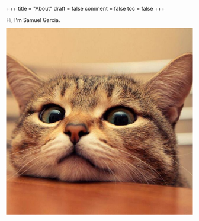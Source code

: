 +++
title = "About"
draft = false
comment = false
toc = false
+++

Hi, I'm Samuel Garcia.

![portrait](/portrait.jpg)
